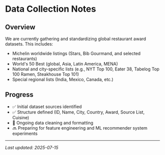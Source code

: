 # Data Collection Notes

## Overview

We are currently gathering and standardizing global restaurant award datasets. This includes:

- Michelin worldwide listings (Stars, Bib Gourmand, and selected restaurants)
- World's 50 Best (global, Asia, Latin America, MENA)
- National and city-specific lists (e.g., NYT Top 100, Eater 38, Tabelog Top 100 Ramen, Steakhouse Top 101)
- Special regional lists (India, Mexico, Canada, etc.)

## Progress

- ✅ Initial dataset sources identified
- ✅ Structure defined (ID, Name, City, Country, Award, Source List, Cuisine)
- 🔄 Ongoing data cleaning and formatting
- 🔜 Preparing for feature engineering and ML recommender system experiments

---

_Last updated: 2025-07-15_
